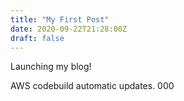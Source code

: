 ```yaml
---
title: "My First Post"
date: 2020-09-22T21:28:00Z
draft: false
---
```


Launching my blog!

AWS codebuild automatic updates.
000